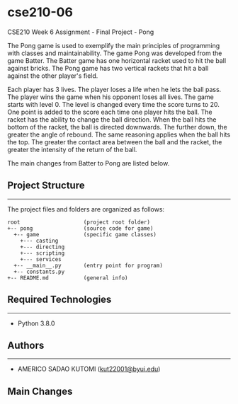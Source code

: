 # cse210-06
CSE210 Week 6 Assignment - Final Project - Pong

The Pong game is used to exemplify the main principles of programming with classes and maintainability. The game Pong was developed from the game Batter. The Batter game has one horizontal racket used to hit the ball against bricks. The Pong game has two vertical rackets that hit a ball against the other player's field. 

Each player has 3 lives. The player loses a life when he lets the ball pass. The player wins the game when his opponent loses all lives.
The game starts with level 0. The level is changed every time the score turns to 20. One point is added to the score each time one player hits the ball.
The racket has the ability to change the ball direction. When the ball hits the bottom of the racket, the ball is directed downwards. The further down, the greater the angle of rebound. The same reasoning applies when the ball hits the top.
The greater the contact area between the ball and the racket, the greater the intensity of the return of the ball.

The main changes from Batter to Pong are listed below.

## Project Structure
---
The project files and folders are organized as follows:
```
root                    (project root folder)
+-- pong                (source code for game)
  +-- game              (specific game classes)
    +--- casting
    +--- directing
    +--- scripting
    +--- services
  +-- __main__.py       (entry point for program)
  +-- constants.py
+-- README.md           (general info)
```

## Required Technologies
---
* Python 3.8.0

## Authors
---
* AMERICO SADAO KUTOMI (kut22001@byui.edu)

## Main Changes
